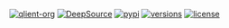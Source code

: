 [![qlient-org](https://circleci.com/gh/qlient-org/python-qlient.svg?style=svg)](https://circleci.com/gh/qlient-org/python-qlient)
[![DeepSource](https://deepsource.io/gh/qlient-org/python-qlient.svg/?label=resolved+issues&token=WQWScZui5Jy-cNg3fzvWxqhW)](https://deepsource.io/gh/qlient-org/python-qlient/?ref=repository-badge)
[![pypi](https://img.shields.io/pypi/v/qlient.svg)](https://pypi.python.org/pypi/qlient)
[![versions](https://img.shields.io/pypi/pyversions/qlient.svg)](https://github.com/qlient-org/python-qlient)
[![license](https://img.shields.io/github/license/qlient-org/python-qlient.svg)](https://github.com/qlient-org/python-qlient/blob/master/LICENSE)